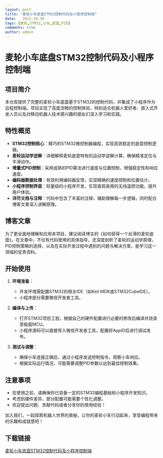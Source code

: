 ```yaml
---
layout: post
title: "麦轮小车底盘STM32控制代码及小程序控制端"
date:   2022-10-30
tags: [麦轮,STM32,小车,底盘,PID]
comments: true
author: admin
---
```

# 麦轮小车底盘STM32控制代码及小程序控制端

## 项目简介

本仓库提供了完整的麦轮小车底盘基于STM32的控制代码，并集成了小程序作为远程控制端。项目实现了高度流畅的控制体验，特别适合机器人爱好者、嵌入式开发人员以及对移动机器人技术感兴趣的朋友们深入学习和实践。

## 特性概览

- **STM32控制核心**：精巧的STM32微控制器编程，实现高效稳定的底盘控制逻辑。
- **麦轮运动学逆解**：详细解释麦轮底盘特有的运动学逆解计算，确保精准定位与平滑动作。
- **增量式PID控制**：采用成熟的PID算法进行速度与位置控制，增强稳定性和响应速度。
- **编码器数据处理**：有效利用编码器反馈，实现精确的速度控制和位置估计。
- **小程序控制界面**：轻量级的小程序开发，实现直观易用的无线遥控功能，提升用户体验。
- **详尽文档与注释**：代码中包含了丰富的注释，辅助理解每一步逻辑，同时配合博客文章深入讲解原理。

## 博客文章

为了更全面地理解和应用本项目，建议阅读博主的《如何获得一个丝滑的麦轮底盘》。在文章中，不仅有代码使用的具体指导，还深度剖析了麦轮的运动学原理，PID控制策略的选择，以及在实际开发过程中遇到的问题与解决方案，是学习这一领域的宝贵资料。

## 开始使用

1. **环境准备**：
   - 开发环境需配置STM32的相关IDE（如Keil MDK或STM32CubeIDE）。
   - 小程序部分需要微信开发者工具。

2. **编译与上传**：
   - 打开STM32项目工程，根据自己的硬件配置进行必要的修改后编译并烧录至板载MCU。
   - 小程序源码可以直接导入微信开发者工具，配置好AppID后进行调试发布。

3. **测试与调整**：
   - 确保小车连接正确后，通过小程序发送控制指令，观察小车响应。
   - 根据实际运行情况，可能需要调整PID参数以达到最佳控制效果。

## 注意事项

- 在使用之前，请确保你已具备一定的STM32编程基础和小程序开发知识。
- 考虑到硬件差异，部分配置可能需要个性化调整。
- 欢迎提出问题、贡献代码或者分享你的使用经验！

加入我们，一起探索机器人世界的奥秘，让你的麦轮小车行动起来，享受编程带来的乐趣和成就感吧！

## 下载链接

[麦轮小车底盘STM32控制代码及小程序控制端](https://pan.quark.cn/s/146ae3da3348)